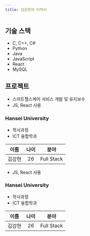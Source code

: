 ```yaml
---
title: 김강현의 이력서
---
```

## 기술 스택

- C, C++, C#
- Python
- Java
- JavaScript
- React
- MySQL

## 프로젝트

- 스마트헬스케어 서비스 개발 및 유지보수
- JS, React 사용

### Hansei University

- 학사과정
- ICT 융합학과

|**이름**|**나이**|**분야**|
|:--:|:--:|:--:|
|김강현|26|Full Stack|
- JS, React 사용

### Hansei University

- 학사과정
- ICT 융합학과

|**이름**|**나이**|**분야**|
|:--:|:--:|:--:|
|김강현|26|Full Stack|
